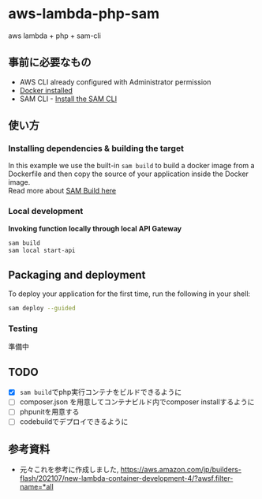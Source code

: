 # aws-lambda-php-sam

aws lambda + php + sam-cli

## 事前に必要なもの

* AWS CLI already configured with Administrator permission
* [Docker installed](https://www.docker.com/community-edition)
* SAM CLI - [Install the SAM CLI](https://docs.aws.amazon.com/serverless-application-model/latest/developerguide/serverless-sam-cli-install.html)

## 使い方

### Installing dependencies & building the target 

In this example we use the built-in `sam build` to build a docker image from a Dockerfile and then copy the source of your application inside the Docker image.  
Read more about [SAM Build here](https://docs.aws.amazon.com/serverless-application-model/latest/developerguide/sam-cli-command-reference-sam-build.html) 

### Local development

**Invoking function locally through local API Gateway**

```bash
sam build
sam local start-api
```

## Packaging and deployment

To deploy your application for the first time, run the following in your shell:

```bash
sam deploy --guided
```

### Testing

準備中

## TODO

- [X] `sam build`でphp実行コンテナをビルドできるように
- [ ] composer.json を用意してコンテナビルド内でcomposer installするように
- [ ] phpunitを用意する
- [ ] codebuildでデプロイできるように

## 参考資料

- 元々これを参考に作成しました, https://aws.amazon.com/jp/builders-flash/202107/new-lambda-container-development-4/?awsf.filter-name=*all